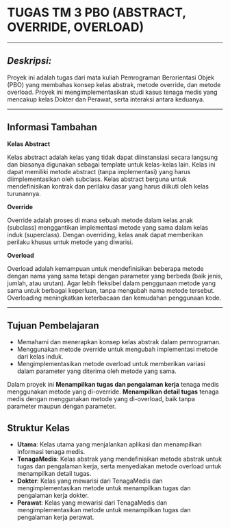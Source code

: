 # **TUGAS TM 3 PBO (ABSTRACT, OVERRIDE, OVERLOAD)**
___
##  **_Deskripsi:_**
Proyek ini adalah tugas dari mata kuliah Pemrograman Berorientasi Objek (PBO) yang membahas konsep kelas abstrak, metode override, dan metode overload. Proyek ini mengimplementasikan studi kasus tenaga medis yang mencakup kelas Dokter dan Perawat, serta interaksi antara keduanya.
___
## **Informasi Tambahan**

**Kelas Abstract**

Kelas abstract adalah kelas yang tidak dapat diinstansiasi secara langsung dan biasanya digunakan sebagai template untuk kelas-kelas lain. Kelas ini dapat memiliki metode abstract (tanpa implementasi) yang harus diimplementasikan oleh subclass. Kelas abstract berguna untuk mendefinisikan kontrak dan perilaku dasar yang harus diikuti oleh kelas turunannya.

**Override**

Override adalah proses di mana sebuah metode dalam kelas anak (subclass) menggantikan implementasi metode yang sama dalam kelas induk (superclass). Dengan overriding, kelas anak dapat memberikan perilaku khusus untuk metode yang diwarisi. 

**Overload**

Overload adalah kemampuan untuk mendefinisikan beberapa metode dengan nama yang sama tetapi dengan parameter yang berbeda (baik jenis, jumlah, atau urutan). Agar lebih fleksibel dalam penggunaan metode yang sama untuk berbagai keperluan, tanpa mengubah nama metode tersebut. Overloading meningkatkan keterbacaan dan kemudahan penggunaan kode.
___
## **Tujuan Pembelajaran**
- Memahami dan menerapkan konsep kelas abstrak dalam pemrograman.
- Menggunakan metode override untuk mengubah implementasi metode dari kelas induk.
- Mengimplementasikan metode overload untuk memberikan variasi dalam parameter yang diterima oleh metode yang sama.

Dalam proyek ini **Menampilkan tugas dan pengalaman kerja** tenaga medis menggunakan metode yang di-override. **Menampilkan detail tugas** tenaga medis dengan menggunakan metode yang di-overload, baik tanpa parameter maupun dengan parameter.

## **Struktur Kelas**
- **Utama**: Kelas utama yang menjalankan aplikasi dan menampilkan informasi tenaga medis.
- **TenagaMedis**: Kelas abstrak yang mendefinisikan metode abstrak untuk tugas dan pengalaman kerja, serta menyediakan metode overload untuk menampilkan detail tugas.
- **Dokter**: Kelas yang mewarisi dari TenagaMedis dan mengimplementasikan metode untuk menampilkan tugas dan pengalaman kerja dokter.
- **Perawat**: Kelas yang mewarisi dari TenagaMedis dan mengimplementasikan metode untuk menampilkan tugas dan pengalaman kerja perawat.
